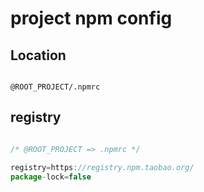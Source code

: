 # project npm config

## Location

```

@ROOT_PROJECT/.npmrc

```

## registry


```javascript

/* @ROOT_PROJECT => .npmrc */

registry=https://registry.npm.taobao.org/
package-lock=false

```
